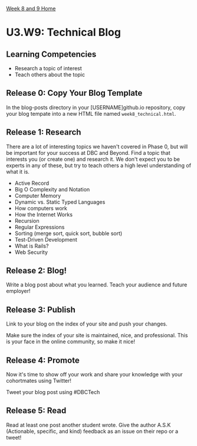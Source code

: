 [Week 8 and 9 Home](../)

# U3.W9: Technical Blog

## Learning Competencies
- Research a topic of interest
- Teach others about the topic


## Release 0: Copy Your Blog Template
In the blog-posts directory in your [USERNAME]github.io repository, copy your blog tempate into a new HTML file named `week8_technical.html`.

## Release 1: Research

There are a lot of interesting topics we haven't covered in Phase 0, but will be important for your success at DBC and Beyond. Find a topic that interests you (or create one) and research it. We don't expect you to be experts in any of these, but try to teach others a high level understanding of what it is.

- Active Record
- Big O Complexity and Notation
- Computer Memory
- Dynamic vs. Static Typed Languages
- How computers work
- How the Internet Works
- Recursion
- Regular Expressions
- Sorting (merge sort, quick sort, bubble sort)
- Test-Driven Development
- What is Rails?
- Web Security


## Release 2: Blog!
Write a blog post about what you learned. Teach your audience and future employer!

## Release 3: Publish
Link to your blog on the index of your site and push your changes.

Make sure the index of your site is maintained, nice, and professional. This is your face in the online community, so make it nice!

## Release 4: Promote

Now it's time to show off your work and share your knowledge with your cohortmates using Twitter!

Tweet your blog post using #DBCTech

## Release 5: Read

Read at least one post another student wrote. Give the author A.S.K (Actionable, specific, and kind) feedback as an issue on their repo or a tweet!
